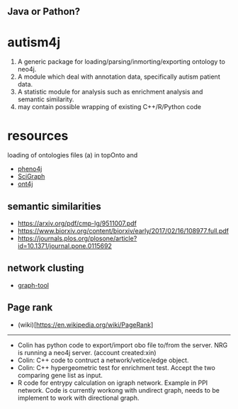 ## Java or Pathon?


# autism4j

1. A generic package for loading/parsing/inmorting/exporting ontology to neo4j.
2. A module which deal with annotation data, specifically autism patient data.
3. A statistic module for analysis such as enrichment analysis and semantic similarity. 
4. may contain possible wrapping of existing C++/R/Python code

# resources
loading of ontologies files (a) in topOnto and
* [pheno4j](https://github.com/phenopolis/pheno4j/tree/master/python)
* [SciGraph](https://github.com/SciGraph)
* [ont4j](https://github.com/ylins/ont4j)

## semantic similarities
* https://arxiv.org/pdf/cmp-lg/9511007.pdf
* https://www.biorxiv.org/content/biorxiv/early/2017/02/16/108977.full.pdf
* https://journals.plos.org/plosone/article?id=10.1371/journal.pone.0115692

## network clusting 
* [graph-tool](https://graph-tool.skewed.de/)

## Page rank
* (wiki)[https://en.wikipedia.org/wiki/PageRank]


---

* Colin has python code to export/import obo file to/from the server. NRG is running a neo4j server. (account created:xin)
* Colin: C++ code to contruct a network/vetice/edge object. 
* Colin: C++ hypergeometric test for enrichment test. Accept the two comparing gene list as input.
* R code for entrypy calculation on igraph network. Example in PPI network. Code is currently workong with undirect graph, needs to be implement to work with directional graph.



